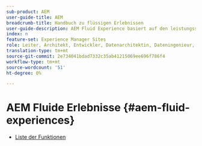 ```yaml
---
sub-product: AEM
user-guide-title: AEM
breadcrumb-title: Handbuch zu flüssigen Erlebnissen
user-guide-description: AEM Fluid Experience basiert auf den leistungsstarken Funktionen von AEM Sites, AEM Dynamic Media und AEM Assets, um eine robuste Lösung für den Versand von kostenlosen Inhalten zu bieten.
index: n
feature-set: Experience Manager Sites
role: Leiter, Architekt, Entwickler, Datenarchitektin, Dateningenieur, Administrator, Geschäftspraktiker
translation-type: tm+mt
source-git-commit: 2e734041bdad7332c35ab41215069ee696f786f4
workflow-type: tm+mt
source-wordcount: '51'
ht-degree: 0%

---
```



# AEM Fluide Erlebnisse {#aem-fluid-experiences}

+ [Liste der Funktionen](/help/fluid-experiences/feature-list.md)